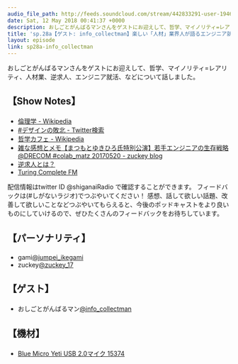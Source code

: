 ```yaml
---
audio_file_path: http://feeds.soundcloud.com/stream/442833291-user-194620696-sp28a-info_collectman.mp3
date: Sat, 12 May 2018 00:41:37 +0000
description: おしごとがんばるマンさんをゲストにお迎えして、哲学、マイノリティ=レアリティ、人材業、逆求人、エンジニア就活、などについて話しました。
title: 'sp.28a【ゲスト: info_collectman】楽しい「人材」業界人が語るエンジニア就活の実態'
layout: episode
link: sp28a-info_collectman
---
```


<p><span>おしごとがんばるマンさんをゲストにお迎えして、哲学、マイノリティ=レアリティ、人材業、逆求人、エンジニア就活、などについて話しました。</span></p>
<h2>
  <p>【Show Notes】</p>
</h2>
<ul>
  <li><a href="https://ja.wikipedia.org/wiki/%E5%80%AB%E7%90%86%E5%AD%A6" target="_blank">倫理学 - Wikipedia</a></li>
  <li><a href="https://twitter.com/search?vertical=default&q=%23%E3%83%87%E3%82%B6%E3%82%A4%E3%83%B3%E3%81%AE%E6%95%97%E5%8C%97" target="_blank">#デザインの敗北 - Twitter検索</a></li>
  <li><a href="https://ja.wikipedia.org/wiki/%E5%93%B2%E5%AD%A6%E3%82%AB%E3%83%95%E3%82%A7" target="_blank">哲学カフェ - Wikipedia</a></li>
  <li><a href="http://blog.zuckey17.org/entry/2017/05/20/173732" target="_blank">雑な感想とメモ【まつもとゆきひろ氏特別公演】若手エンジニアの生存戦略 @DRECOM #colab_matz 20170520 - zuckey blog</a></li>
  <li><a href="https://bizhint.jp/keyword/109894" target="_blank">逆求人とは？</a></li>
  <li><a href="https://turingcomplete.fm/" target="_blank">Turing Complete FM</a></li>
</ul>
<p><span>
  配信情報はtwitter ID @shiganaiRadio で確認することができます。
  フィードバックは(#しがないラジオ)でつぶやいてください！
  感想、話して欲しい話題、改善して欲しいことなどつぶやいてもらえると、今後のポッドキャストをより良いものにしていけるので、ぜひたくさんのフィードバックをお待ちしています。
</span></p>
<h2>
  <p>【パーソナリティ】</p>
</h2>
<ul>
    <li>gami<a href="https://twitter.com/search?q=%40jumpei_ikegami&src=typd&lang=ja" target="_blank">@jumpei_ikegami</a></li>
    <li>zuckey<a href="https://twitter.com/search?q=%40zuckey_17&src=typd&lang=ja" target="_blank">@zuckey_17</a></li>
</ul>
<h2>
  <p>【ゲスト】</p>
</h2>
<ul>
  <li>おしごとがんばるマン<a href="https://twitter.com/info_collectman" target="_blank">@info_collectman</a></li>
</ul>
<h2>
  <p>【機材】</p>
</h2>
<ul>
    <li><a href="http://amzn.to/2tlkud3" target="_blank">Blue Micro Yeti USB 2.0マイク 15374</a></li>
</ul>

